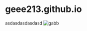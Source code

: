 # geee213.github.io

asdasdasdasdasd
![gabb](https://user-images.githubusercontent.com/84286627/131232652-242be24a-661f-44c3-9903-1a2977af00cb.jpg)
